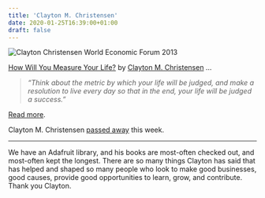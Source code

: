 ```yaml
---
title: 'Clayton M. Christensen'
date: 2020-01-25T16:39:00+01:00
draft: false
---
```


![Clayton Christensen World Economic Forum 2013](https://cdn-blog.adafruit.com/uploads/2020/01/Clayton_Christensen_World_Economic_Forum_2013.jpg)

[How Will You Measure Your Life?](https://hbr.org/2010/07/how-will-you-measure-your-life) by [Clayton M. Christensen](https://en.wikipedia.org/wiki/Clayton_Christensen) …

> _“Think about the metric by which your life will be judged, and make a resolution to live every day so that in the end, your life will be judged a success.”_

[Read more](https://hbr.org/2010/07/how-will-you-measure-your-life).

Clayton M. Christensen [passed away](https://hbr.org/2020/01/clayton-christensen-the-gentle-giant-of-innovation) this week.

* * *

We have an Adafruit library, and his books are most-often checked out, and most-often kept the longest. There are so many things Clayton has said that has helped and shaped so many people who look to make good businesses, good causes, provide good opportunities to learn, grow, and contribute. Thank you Clayton.